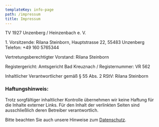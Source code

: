 ```yaml
---
templateKey: info-page
path: /impressum
title: Impressum
---
```

TV 1927 Unzenberg / Heinzenbach e. V.

&#8291;1. Vorsitzende: Rilana Steinborn, Hauptstrasse 22, 55483 Unzenberg 
Telefon: +49 160 5765344

Vertretungsberechtigter Vorstand: Rilana Steinborn

Registergericht: Amtsgericht Bad Kreuznach / Registernummer: VR 562

Inhaltlicher Verantwortlicher gemäß § 55 Abs. 2 RStV: Rilana Steinborn

### Haftungshinweis:

Trotz sorgfältiger inhaltlicher Kontrolle übernehmen wir keine Haftung für die Inhalte externer Links. Für den Inhalt der verlinkten Seiten sind ausschließlich deren Betreiber verantwortlich.

Bitte beachten Sie auch unsere Hinweise zum [Datenschutz](/datenschutz).